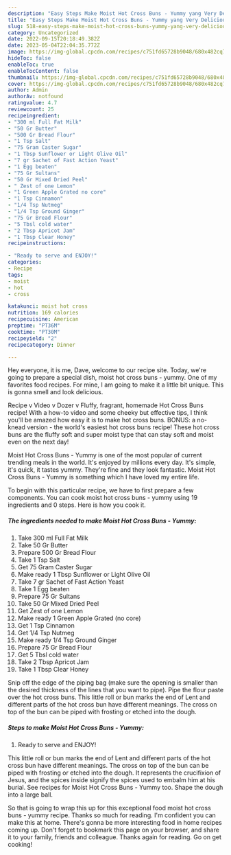 ```yaml
---
description: "Easy Steps Make Moist Hot Cross Buns - Yummy yang Very Delicious"
title: "Easy Steps Make Moist Hot Cross Buns - Yummy yang Very Delicious"
slug: 518-easy-steps-make-moist-hot-cross-buns-yummy-yang-very-delicious
category: Uncategorized
date: 2022-09-15T20:18:49.382Z
date: 2023-05-04T22:04:35.772Z
image: https://img-global.cpcdn.com/recipes/c751fd65728b9048/680x482cq70/moist-hot-cross-buns-yummy-recipe-main-photo.jpg
hideToc: false
enableToc: true
enableTocContent: false
thumbnail: https://img-global.cpcdn.com/recipes/c751fd65728b9048/680x482cq70/moist-hot-cross-buns-yummy-recipe-main-photo.jpg
cover: https://img-global.cpcdn.com/recipes/c751fd65728b9048/680x482cq70/moist-hot-cross-buns-yummy-recipe-main-photo.jpg
author: Admin
authorAv: notfound
ratingvalue: 4.7
reviewcount: 25
recipeingredient:
- "300 ml Full Fat Milk"
- "50 Gr Butter"
- "500 Gr Bread Flour"
- "1 Tsp Salt"
- "75 Gram Caster Sugar"
- "1 Tbsp Sunflower or Light Olive Oil"
- "7 gr Sachet of Fast Action Yeast"
- "1 Egg beaten"
- "75 Gr Sultans"
- "50 Gr Mixed Dried Peel"
- " Zest of one Lemon"
- "1 Green Apple Grated no core"
- "1 Tsp Cinnamon"
- "1/4 Tsp Nutmeg"
- "1/4 Tsp Ground Ginger"
- "75 Gr Bread Flour"
- "5 Tbsl cold water"
- "2 Tbsp Apricot Jam"
- "1 Tbsp Clear Honey"
recipeinstructions:

- "Ready to serve and ENJOY!"
categories:
- Recipe
tags:
- moist
- hot
- cross

katakunci: moist hot cross 
nutrition: 169 calories
recipecuisine: American
preptime: "PT36M"
cooktime: "PT30M"
recipeyield: "2"
recipecategory: Dinner

---
```



Hey everyone, it is me, Dave, welcome to our recipe site. Today, we're going to prepare a special dish, moist hot cross buns - yummy. One of my favorites food recipes. For mine, I am going to make it a little bit unique. This is gonna smell and look delicious.

Recipe v Video v Dozer v Fluffy, fragrant, homemade Hot Cross Buns recipe! With a how-to video and some cheeky but effective tips, I think you&#39;ll be amazed how easy it is to make hot cross buns. BONUS: a no-knead version - the world&#39;s easiest hot cross buns recipe! These hot cross buns are the fluffy soft and super moist type that can stay soft and moist even on the next day!

Moist Hot Cross Buns - Yummy is one of the most popular of current trending meals in the world. It's enjoyed by millions every day. It's simple, it's quick, it tastes yummy. They're fine and they look fantastic. Moist Hot Cross Buns - Yummy is something which I have loved my entire life.


To begin with this particular recipe, we have to first prepare a few components. You can cook moist hot cross buns - yummy using 19 ingredients and 0 steps. Here is how you cook it.

<!--inarticleads1-->

##### The ingredients needed to make Moist Hot Cross Buns - Yummy:

1. Take 300 ml Full Fat Milk
1. Take 50 Gr Butter
1. Prepare 500 Gr Bread Flour
1. Take 1 Tsp Salt
1. Get 75 Gram Caster Sugar
1. Make ready 1 Tbsp Sunflower or Light Olive Oil
1. Take 7 gr Sachet of Fast Action Yeast
1. Take 1 Egg beaten
1. Prepare 75 Gr Sultans
1. Take 50 Gr Mixed Dried Peel
1. Get  Zest of one Lemon
1. Make ready 1 Green Apple Grated (no core)
1. Get 1 Tsp Cinnamon
1. Get 1/4 Tsp Nutmeg
1. Make ready 1/4 Tsp Ground Ginger
1. Prepare 75 Gr Bread Flour
1. Get 5 Tbsl cold water
1. Take 2 Tbsp Apricot Jam
1. Take 1 Tbsp Clear Honey


Snip off the edge of the piping bag (make sure the opening is smaller than the desired thickness of the lines that you want to pipe). Pipe the flour paste over the hot cross buns. This little roll or bun marks the end of Lent and different parts of the hot cross bun have different meanings. The cross on top of the bun can be piped with frosting or etched into the dough. 

<!--inarticleads2-->

##### Steps to make Moist Hot Cross Buns - Yummy:


1. Ready to serve and ENJOY!

This little roll or bun marks the end of Lent and different parts of the hot cross bun have different meanings. The cross on top of the bun can be piped with frosting or etched into the dough. It represents the crucifixion of Jesus, and the spices inside signify the spices used to embalm him at his burial. See recipes for Moist Hot Cross Buns - Yummy too. Shape the dough into a large ball. 

So that is going to wrap this up for this exceptional food moist hot cross buns - yummy recipe. Thanks so much for reading. I'm confident you can make this at home. There's gonna be more interesting food in home recipes coming up. Don't forget to bookmark this page on your browser, and share it to your family, friends and colleague. Thanks again for reading. Go on get cooking!
